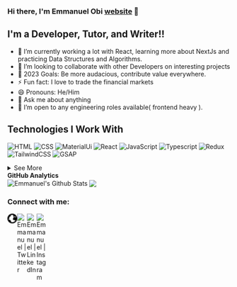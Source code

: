 ### Hi there, I'm Emmanuel Obi [website] 👋 

## I'm a Developer, Tutor, and Writer!!

- 🌱 I’m currently working a lot with React, learning more about NextJs and practicing Data Structures and Algorithms.
- 👯 I’m looking to collaborate with other Developers on interesting projects
- 🥅 2023 Goals: Be more audacious, contribute value everywhere.
- ⚡ Fun fact: I love to trade the financial markets
- 😄 Pronouns: He/Him
- 💬 Ask me about anything
- 🤔 I’m open to any engineering roles available( frontend heavy ).

## Technologies I Work With

![HTML](https://img.shields.io/badge/HTML5-E34F26?style=for-the-badge&logo=html5&logoColor=white)
![CSS](https://img.shields.io/badge/CSS3-1572B6?style=for-the-badge&logo=css3&logoColor=white)
![MaterialUi](https://img.shields.io/badge/Material-UI-3776AB?style=for-the-badge&logo=material-ui&logoColor=white)
![React](https://img.shields.io/badge/React-20232A?style=for-the-badge&logo=react&logoColor=61DAFB)
![JavaScript](https://img.shields.io/badge/JavaScript-323330?style=for-the-badge&logo=javascript&logoColor=F7DF1E)
![Typescript](https://img.shields.io/badge/TypeScript-007ACC?style=for-the-badge&logo=typescript&logoColor=white)
![Redux](https://img.shields.io/badge/Redux-593D88?style=for-the-badge&logo=redux&logoColor=white)
![TailwindCSS](https://img.shields.io/badge/Tailwind_CSS-38B2AC?style=for-the-badge&logo=tailwind-css&logoColor=white)
![GSAP](https://img.shields.io/badge/GSAP-38B4AC?style=for-the-badge&logo=GSAP&logoColor=white)

<details>
  <summary>See More</summary>

![JSON](https://img.shields.io/badge/json-5E5C5C?style=for-the-badge&logo=json&logoColor=white)
![NPM](https://img.shields.io/badge/npm-CB3837?style=for-the-badge&logo=npm&logoColor=white)
![Yarn](https://img.shields.io/badge/Yarn-2C8EBB?style=for-the-badge&logo=yarn&logoColor=white)
![SASS](https://img.shields.io/badge/Sass-CC6699?style=for-the-badge&logo=sass&logoColor=white)
![Styled Components](https://img.shields.io/badge/styled--components-DB7093?style=for-the-badge&logo=styled-components&logoColor=white)
![Git](https://img.shields.io/badge/Git-F05032?style=for-the-badge&logo=git&logoColor=white)
![ESLint](https://img.shields.io/badge/eslint-3A33D1?style=for-the-badge&logo=eslint&logoColor=white)

  </details>    
  
  
<summary><b>GitHub Analytics</b></summary>
<img align="center" alt="Emmanuel's Github Stats" src="https://github-readme-stats.vercel.app/api?username=emmanuelobi&count_private=true&show_icons=true&hide_border=true&theme=tokyonight"/>
<img align="center" width="50%" src="https://github-readme-streak-stats.herokuapp.com/?user=emmanuelobi&count_private=true&langs_count=10&show_icons=true&locale=en&layout=compact&theme=tokyonight&line_height=0" />

### Connect with me:

[<img align="left" alt="minimalist" width="22px" src="https://raw.githubusercontent.com/iconic/open-iconic/master/svg/globe.svg" />][website]
[<img align="left" alt="Emmanuel | Twitter" width="22px" src="https://cdn.jsdelivr.net/npm/simple-icons@v3/icons/twitter.svg" />][twitter]
[<img align="left" alt="Emmanuel | LinkedIn" width="22px" src="https://cdn.jsdelivr.net/npm/simple-icons@v3/icons/linkedin.svg" />][linkedin]
[<img align="left" alt="Emmanuel | Instagram" width="22px" src="https://cdn.jsdelivr.net/npm/simple-icons@v3/icons/instagram.svg" />][instagram]

<br />

  


[website]: https://emmanuel-obi.vercel.app
[twitter]: https://twitter.com/koliko_man
[instagram]: https://instagram.com/koliko_official
[linkedin]: https://linkedin.com/in/emmanuelobi20
[webdevplaylist]: https://www.youtube.com/playlist?list=PLkwxH9e_vrAJ0WbEsFA9W3I1W-g_BTsbt
[jsplaylist]: https://www.youtube.com/playlist?list=PLkwxH9e_vrALRJKu7wfXby3MKeflhTu6B
[cssplaylist]: https://www.youtube.com/playlist?list=PLkwxH9e_vrALSdvZuEh6gqQdmDoDIoqz4
[reactplaylist]: https://www.youtube.com/playlist?list=PLkwxH9e_vrAK4TdffpxKY3QGyHCpxFcQ0
